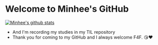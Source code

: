 # Welcome to Minhee's GitHub
[![Minhee's github stats](https://github-readme-stats.vercel.app/api?username=minhee0327&hide=stars&show_icons=true&title_color=513861&icon_color=513861)](https://github.com/minhee0327/github-readme-stats)


- And I'm recording my studies in my TIL repository
- Thank you for coming to my GitHub and I always welcome F4F. 😘❤️



